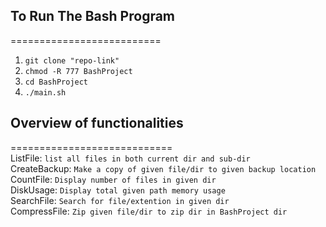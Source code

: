 ## To Run The Bash Program  
==========================  
1. `git clone "repo-link"`  
2. `chmod -R 777 BashProject`  
3. `cd BashProject`  
4. `./main.sh`  
## Overview of functionalities  
============================  
ListFile: `list all files in both current dir and sub-dir`  
CreateBackup: `Make a copy of given file/dir to given backup location`  
CountFile: `Display number of files in given dir`  
DiskUsage: `Display total given path memory usage`  
SearchFile: `Search for file/extention in given dir`  
CompressFile: `Zip given file/dir to zip dir in BashProject dir`  
